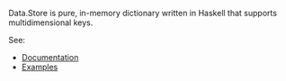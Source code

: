 Data.Store is pure, in-memory dictionary written in Haskell that
supports multidimensional keys.

See:
  
  * [Documentation](http://palmik.net/data-store/)
  * [Examples](https://github.com/Palmik/data-store/tree/v0.2/examples)
